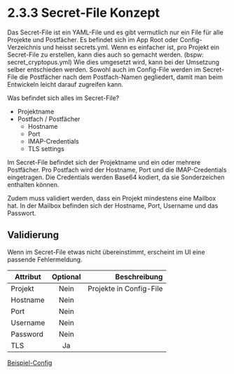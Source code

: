# 2.3.3 Secret-File Konzept

Das Secret-File ist ein YAML-File und es gibt vermutlich
nur ein File für alle Projekte und Postfächer.
Es befindet sich im App Root oder Config-Verzeichnis und heisst secrets.yml.
Wenn es einfacher ist, pro Projekt ein Secret-File zu erstellen,
kann dies auch so gemacht werden. (bspw: secret_cryptopus.yml)
Wie dies umgesetzt wird, kann bei der Umsetzung selber entschieden werden.
Sowohl auch im Config-File werden im Secret-File die Postfächer nach dem
Postfach-Namen gegliedert, damit man beim Entwickeln leicht darauf zugreifen kann.

Was befindet sich alles im Secret-File?
* Projektname
* Postfach / Postfächer
  * Hostname
  * Port
  * IMAP-Credentials
  * TLS settings

Im Secret-File befindet sich der Projektname und ein oder mehrere Postfächer.
Pro Postfach wird der Hostname, Port und die IMAP-Credentials eingetragen.
Die Credentials werden Base64 kodiert, da sie Sonderzeichen enthalten können.

Zudem muss validiert werden, dass ein Projekt mindestens eine Mailbox hat.
In der Mailbox befinden sich der Hostname, Port, Username und das Passwort.

## Validierung

Wenn im Secret-File etwas nicht übereinstimmt, erscheint im UI eine passende Fehlermeldung.

| Attribut      | Optional   | Beschreibung  |
| ------------- |:-------------:| -----:|
| Projekt | Nein | Projekte in Config-File |
| Hostname | Nein | |
| Port | Nein | |
| Username | Nein | |
| Password | Nein | |
| TLS | Ja | |

[Beispiel-Config](https://github.com/puzzle/mailbox-watcher/blob/master/doc/2_konzeption/2.3_config_konzept/secret.yml)
